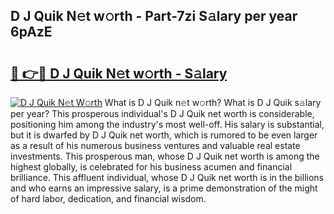 ## D J Quik N𝚎t w𝚘rth - Part-7zi S𝚊lary per year 6pAzE

# <h2><a href="http://gc5774n.nevu.top/?p=D+J+Quik">🔗 👉🔴 D J Quik N𝚎t w𝚘rth - S𝚊lary</a></h2>

[![D J Quik N𝚎t W𝚘rth](https://i.imgur.com/Oavwk0R.jpeg)](http://gc5774n.nevu.top/?p=D+J+Quik)
What is D J Quik n𝚎t w𝚘rth? What is D J Quik s𝚊lary per year?
This prosperous individual's D J Quik net worth is considerable, positioning him among the industry's most well-off. His salary is substantial, but it is dwarfed by D J Quik net worth, which is rumored to be even larger as a result of his numerous business ventures and valuable real estate investments. This prosperous man, whose D J Quik net worth is among the highest globally, is celebrated for his business acumen and financial brilliance. This affluent individual, whose D J Quik net worth is in the billions and who earns an impressive salary, is a prime demonstration of the might of hard labor, dedication, and financial wisdom.
